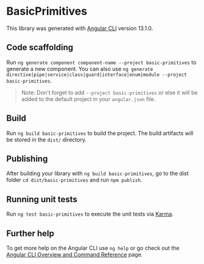 # BasicPrimitives

This library was generated with [Angular CLI](https://github.com/angular/angular-cli) version 13.1.0.

## Code scaffolding

Run `ng generate component component-name --project basic-primitives` to generate a new component. You can also use `ng generate directive|pipe|service|class|guard|interface|enum|module --project basic-primitives`.
> Note: Don't forget to add `--project basic-primitives` or else it will be added to the default project in your `angular.json` file. 

## Build

Run `ng build basic-primitives` to build the project. The build artifacts will be stored in the `dist/` directory.

## Publishing

After building your library with `ng build basic-primitives`, go to the dist folder `cd dist/basic-primitives` and run `npm publish`.

## Running unit tests

Run `ng test basic-primitives` to execute the unit tests via [Karma](https://karma-runner.github.io).

## Further help

To get more help on the Angular CLI use `ng help` or go check out the [Angular CLI Overview and Command Reference](https://angular.io/cli) page.
